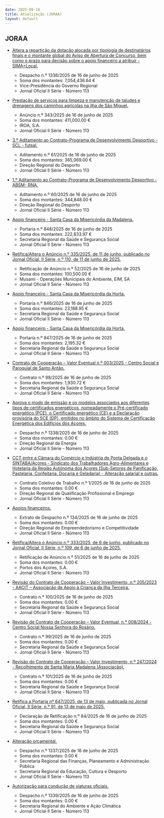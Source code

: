 ```yaml
---
date: 2025-06-16
title: Atualização (JORAA)
layout: default
---
```

## JORAA

* [Altera a repartição da dotação alocada por tipologia de destinatários finais e o montante global do Aviso de Abertura de Concurso, bem como o prazo para decisão sobre o apoio financeiro a atribuir - SIMA+Local.](https://jo.azores.gov.pt/#/ato/7a83a739-1e6d-4313-ad8d-44a11fcd52e6)
  * Despacho n.º 1336/2025 de 16 de junho de 2025
  * Soma dos montantes: 7,054,436.64 €
  * Vice-Presidência do Governo Regional
  * Jornal Oficial II Série - Número 113

* [Prestação de serviços para limpeza e manutenção de taludes e drenagens dos caminhos agrícolas na ilha de São Miguel.](https://jo.azores.gov.pt/#/ato/a26c0160-ee13-4894-8560-c719ea885cfe)
  * Anúncio n.º 343/2025 de 16 de junho de 2025
  * Soma dos montantes: 411,000.00 €
  * IROA, S.A.
  * Jornal Oficial II Série - Número 113

* [3.º Aditamento ao Contrato-Programa de Desenvolvimento Desportivo - SCL - futsal.](https://jo.azores.gov.pt/#/ato/3aef5cdd-e1eb-4d57-b53d-df6481fe7e60)
  * Aditamento n.º 61/2025 de 16 de junho de 2025
  * Soma dos montantes: 365,069.00 €
  * Direção Regional do Desporto
  * Jornal Oficial II Série - Número 113

* [1.º Aditamento ao Contrato-Programa de Desenvolvimento Desportivo - ABSM- RNA.](https://jo.azores.gov.pt/#/ato/50500ca9-54d5-439a-87e4-9c8d774cb40e)
  * Aditamento n.º 60/2025 de 16 de junho de 2025
  * Soma dos montantes: 344,848.00 €
  * Direção Regional do Desporto
  * Jornal Oficial II Série - Número 113

* [Apoio financeiro - Santa Casa da Misericórdia da Madalena.](https://jo.azores.gov.pt/#/ato/bbe0558f-5fe1-4466-aa1e-7bc3707befec)
  * Portaria n.º 848/2025 de 16 de junho de 2025
  * Soma dos montantes: 222,833.97 €
  * Secretaria Regional da Saúde e Segurança Social
  * Jornal Oficial II Série - Número 113

* [Retifica/Altera o Anúncio n.º 335/2025, de 11 de junho, publicado no Jornal Oficial, II Série, n.º 110,  de 11 de junho de 2025.](https://jo.azores.gov.pt/#/ato/77d181db-8665-4c8a-8efe-180bffa8b04e)
  * Retificação de Anúncio n.º 52/2025 de 16 de junho de 2025
  * Soma dos montantes: 100,500.00 €
  * Musami - Operações Municipais do Ambiente, EIM, SA
  * Jornal Oficial II Série - Número 113

* [Apoio financeiro -  Santa Casa da Misericórdia da Horta.](https://jo.azores.gov.pt/#/ato/efb7ed05-1480-4ebd-8a71-068b5340f51e)
  * Portaria n.º 846/2025 de 16 de junho de 2025
  * Soma dos montantes: 23,188.95 €
  * Secretaria Regional da Saúde e Segurança Social
  * Jornal Oficial II Série - Número 113

* [Apoio financeiro - Santa Casa da Misericórdia da Horta.](https://jo.azores.gov.pt/#/ato/285f22ef-dac6-4f28-9c27-9f0408f9c94b)
  * Portaria n.º 847/2025 de 16 de junho de 2025
  * Soma dos montantes: 2,195.32 €
  * Secretaria Regional da Saúde e Segurança Social
  * Jornal Oficial II Série - Número 113

* [Contrato de Cooperação – Valor Eventual n.º 003/2025 - Centro Social e Paroquial de Santo Antão.](https://jo.azores.gov.pt/#/ato/77834aab-6ba7-4a41-9b24-47a67852a0bc)
  * Contrato n.º 98/2025 de 16 de junho de 2025
  * Soma dos montantes: 1,930.72 €
  * Secretaria Regional da Saúde e Segurança Social
  * Jornal Oficial II Série - Número 113

* [Aprova o modo de emissão e os modelos associados aos diferentes tipos de certificados energéticos, nomeadamente o Pré-certificado energético (PCE), o Certificado energético (CE) e a Declaração provisória do SCE (DP), emitidos no âmbito do Sistema de Certificação Energética dos Edifícios dos Açores.](https://jo.azores.gov.pt/#/ato/449fd983-3580-4df5-b381-52a978f2ee5d)
  * Despacho n.º 1338/2025 de 16 de junho de 2025
  * Soma dos montantes: 0.00 €
  * Direção Regional da Energia
  * Jornal Oficial II Série - Número 113

* [CCT entre a Câmara do Comércio e Indústria de Ponta Delgada e o SINTABA/Açores - Sindicato dos Trabalhadores Agro-Alimentares e Hotelaria da Região Autónoma dos Açores (Sub-Setores de Panificação, Pastelaria, Confeitaria, Doçaria e Geladaria) - Alteração salarial e outras.](https://jo.azores.gov.pt/#/ato/f560c64b-c9e2-4a0a-b8e5-fa668ea04f08)
  * Contrato Coletivo de Trabalho n.º 1/2025 de 16 de junho de 2025
  * Soma dos montantes: 0.00 €
  * Direção Regional de Qualificação Profissional e Emprego
  * Jornal Oficial II Série - Número 113

* [Apoios financeiros.](https://jo.azores.gov.pt/#/ato/6ef20161-ca0d-4822-8f23-98eebbd499bd)
  * Extrato de Despacho n.º 134/2025 de 16 de junho de 2025
  * Soma dos montantes: 0.00 €
  * Direção Regional do Empreendedorismo e Competitividade
  * Jornal Oficial II Série - Número 113

* [Retifica/Altera o Anúncio n.º 333/2025, de 6 de junho, publicado no Jornal Oficial, II Série, n.º 109, de 6 de junho de 2025.](https://jo.azores.gov.pt/#/ato/cd48dbe3-2cc6-4bca-9f12-f3b9960008f1)
  * Retificação de Anúncio n.º 51/2025 de 16 de junho de 2025
  * Soma dos montantes: 0.00 €
  * Portos dos Açores, S.A.
  * Jornal Oficial II Série - Número 113

* [Revisão do Contrato de Cooperação – Valor Investimento, n.º 205/2023 - AACIT – Associação de Apoio à Criança da ilha Terceira.](https://jo.azores.gov.pt/#/ato/0f2c568e-50b6-4264-aef2-a9846e98d1b8)
  * Contrato n.º 100/2025 de 16 de junho de 2025
  * Soma dos montantes: 0.00 €
  * Secretaria Regional da Saúde e Segurança Social
  * Jornal Oficial II Série - Número 113

* [Revisão de Contrato de Cooperação – Valor Eventual, n.º 008/2024 - Centro Social Nossa Senhora do Rosário.](https://jo.azores.gov.pt/#/ato/66a85faa-dbf9-46fc-bdb8-f5e7b32eb1a4)
  * Contrato n.º 99/2025 de 16 de junho de 2025
  * Soma dos montantes: 0.00 €
  * Secretaria Regional da Saúde e Segurança Social
  * Jornal Oficial II Série - Número 113

* [Revisão do Contrato de Cooperação – Valor Investimento, n.º 247/2024 - Recolhimento de Santa Maria Madalena (Associação).](https://jo.azores.gov.pt/#/ato/ec40fc66-f03a-49b3-89cb-4c878ddc3630)
  * Contrato n.º 101/2025 de 16 de junho de 2025
  * Soma dos montantes: 0.00 €
  * Secretaria Regional da Saúde e Segurança Social
  * Jornal Oficial II Série - Número 113

* [Retifica a Portaria  nº 647/2025, de 13 de maio, publicada no Jornal Oficial, II Série, n.º 91, de 13 de maio de 2025.](https://jo.azores.gov.pt/#/ato/c1eed131-a278-4c41-aa7b-440f4189e1a4)
  * Declaração de Retificação n.º 84/2025 de 16 de junho de 2025
  * Soma dos montantes: 0.00 €
  * Secretaria Regional da Saúde e Segurança Social
  * Jornal Oficial II Série - Número 113

* [Alteração orçamental.](https://jo.azores.gov.pt/#/ato/94782e93-f674-4737-b6b5-86db667eff57)
  * Despacho n.º 1337/2025 de 16 de junho de 2025
  * Soma dos montantes: 0.00 €
  * Secretaria Regional das Finanças, Planeamento e Administração Pública
  * Secretaria Regional da Educação, Cultura e Desporto
  * Jornal Oficial II Série - Número 113

* [Autorização para condução de viaturas oficiais.](https://jo.azores.gov.pt/#/ato/8fe7ea12-6ccc-48d1-9e4f-1d6f32d9dcee)
  * Despacho n.º 1339/2025 de 16 de junho de 2025
  * Soma dos montantes: 0.00 €
  * Secretaria Regional do Ambiente e Ação Climática
  * Jornal Oficial II Série - Número 113
